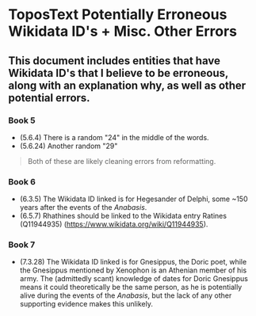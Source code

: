 # ToposText Potentially Erroneous Wikidata ID's + Misc. Other Errors
## This document includes entities that have Wikidata ID's that I believe to be erroneous, along with an explanation why, as well as other potential errors.

### Book 5
* (5.6.4) There is a random "24" in the middle of the words.
* (5.6.24) Another random "29"
> Both of these are likely cleaning errors from reformatting.

### Book 6
* (6.3.5) The Wikidata ID linked is for Hegesander of Delphi, some ~150 years after the events of the *Anabasis*.
* (6.5.7) Rhathines should be linked to the Wikidata entry Ratines (Q11944935) (https://www.wikidata.org/wiki/Q11944935).

### Book 7
* (7.3.28) The Wikidata ID linked is for Gnesippus, the Doric poet, while the Gnesippus mentioned by Xenophon is an Athenian member of his army. The (admittedly scant) knowledge of dates for Doric Gnesippus means it could theoretically be the same person, as he is potentially alive during the events of the *Anabasis*, but the lack of any other supporting evidence makes this unlikely.
